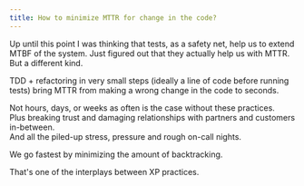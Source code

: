 ```yaml
---
title: How to minimize MTTR for change in the code?
---
```


Up until this point I was thinking that tests, as a safety net, help us to extend MTBF of the system.
Just figured out that they actually help us with MTTR. But a different kind.

TDD + refactoring in very small steps (ideally a line of code before running tests) bring MTTR from making a wrong change in the code to seconds.  

Not hours, days, or weeks as often is the case without these practices.  
Plus breaking trust and damaging relationships with partners and customers in-between.  
And all the piled-up stress, pressure and rough on-call nights.  

We go fastest by minimizing the amount of backtracking.

That's one of the interplays between XP practices.
